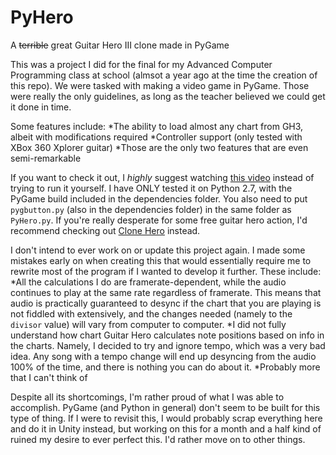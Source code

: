 # PyHero
A ~~terrible~~ great Guitar Hero III clone made in PyGame

This was a project I did for the final for my Advanced Computer Programming class at school (almsot a year ago at the time the creation of this repo). We were tasked with making a video game in PyGame. Those were really the only guidelines, as long as the teacher believed we could get it done in time.

Some features include:
*The ability to load almost any chart from GH3, albeit with modifications required
*Controller support (only tested with XBox 360 Xplorer guitar)
*Those are the only two features that are even semi-remarkable

If you want to check it out, I *highly* suggest watching [this video](https://www.youtube.com/watch?v=MeYfBIGKki8) instead of trying to run it yourself. I have ONLY tested it on Python 2.7, with the PyGame build included in the dependencies folder. You also need to put `pygbutton.py` (also in the dependencies folder) in the same folder as `PyHero.py`. If you're really desperate for some free guitar hero action, I'd recommend checking out [Clone Hero](https://www.youtube.com/channel/UCc3IfdqGZjhdgQbi_EpfuYg) instead.

I don't intend to ever work on or update this project again. I made some mistakes early on when creating this that would essentially require me to rewrite most of the program if I wanted to develop it further. These include: 
*All the calculations I do are framerate-dependent, while the audio continues to play at the same rate regardless of framerate. This means that audio is practically guaranteed to desync if the chart that you are playing is not fiddled with extensively, and the changes needed (namely to the `divisor` value) will vary from computer to computer. 
*I did not fully understand how chart Guitar Hero calculates note positions based on info in the charts. Namely, I decided to try and ignore tempo, which was a very bad idea. Any song with a tempo change will end up desyncing from the audio 100% of the time, and there is nothing you can do about it.
*Probably more that I can't think of

Despite all its shortcomings, I'm rather proud of what I was able to accomplish. PyGame (and Python in general) don't seem to be built for this type of thing. If I were to revisit this, I would probably scrap everything here and do it in Unity instead, but working on this for a month and a half kind of ruined my desire to ever perfect this. I'd rather move on to other things.
